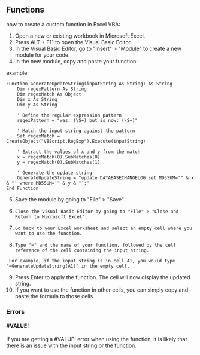 ## Functions
how to create a custom function in Excel VBA:

1. Open a new or existing workbook in Microsoft Excel.
2.    Press ALT + F11 to open the Visual Basic Editor.
3.  In the Visual Basic Editor, go to "Insert" > "Module" to create a new module for your code.
4. In the new module, copy and paste your function:

example:
```
Function GenerateUpdateString(inputString As String) As String
    Dim regexPattern As String
    Dim regexMatch As Object
    Dim x As String
    Dim y As String
    
    ' Define the regular expression pattern
    regexPattern = "was: (\S+) but is now: (\S+)"
    
    ' Match the input string against the pattern
    Set regexMatch = CreateObject("VBScript.RegExp").Execute(inputString)
    
    ' Extract the values of x and y from the match
    x = regexMatch(0).SubMatches(0)
    y = regexMatch(0).SubMatches(1)
    
    ' Generate the update string
    GenerateUpdateString = "update DATABASECHANGELOG set MD5SUM='" & x & "' where MD5SUM='" & y & "';"
End Function
```

5. Save the module by going to "File" > "Save".
6.     Close the Visual Basic Editor by going to "File" > "Close and Return to Microsoft Excel".
7.     Go back to your Excel worksheet and select an empty cell where you want to use the function.
8.     Type "=" and the name of your function, followed by the cell reference of the cell containing the input string.

```
 For example, if the input string is in cell A1, you would type "=GenerateUpdateString(A1)" in the empty cell.
```

9. Press Enter to apply the function. The cell will now display the updated string.
10.  If you want to use the function in other cells, you can simply copy and paste the formula to those cells.

### Errors
#### #VALUE!
If you are getting a #VALUE! error when using the function, it is likely that there is an issue with the input string or the function. 
